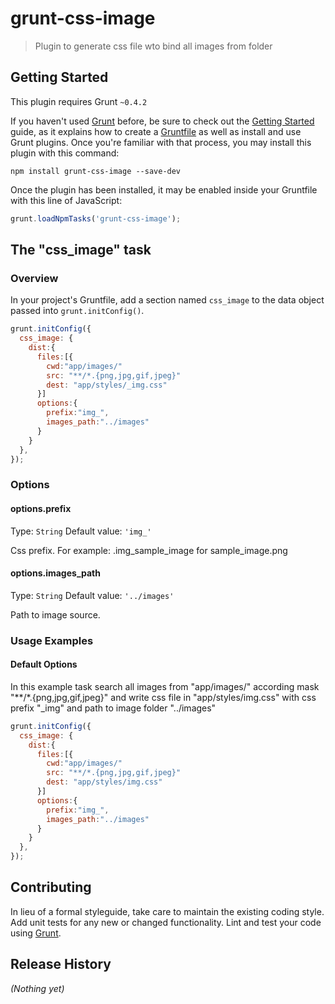 # grunt-css-image

> Plugin to generate css file wto bind all images from folder

## Getting Started
This plugin requires Grunt `~0.4.2`

If you haven't used [Grunt](http://gruntjs.com/) before, be sure to check out the [Getting Started](http://gruntjs.com/getting-started) guide, as it explains how to create a [Gruntfile](http://gruntjs.com/sample-gruntfile) as well as install and use Grunt plugins. Once you're familiar with that process, you may install this plugin with this command:

```shell
npm install grunt-css-image --save-dev
```

Once the plugin has been installed, it may be enabled inside your Gruntfile with this line of JavaScript:

```js
grunt.loadNpmTasks('grunt-css-image');
```

## The "css_image" task

### Overview
In your project's Gruntfile, add a section named `css_image` to the data object passed into `grunt.initConfig()`.

```js
grunt.initConfig({
  css_image: {
    dist:{
      files:[{
        cwd:"app/images/"
        src: "**/*.{png,jpg,gif,jpeg}"
        dest: "app/styles/_img.css"
      }]
      options:{
        prefix:"img_",
        images_path:"../images"
      }
    }
  },
});
```

### Options

#### options.prefix
Type: `String`
Default value: `'img_'`

Css prefix. For example: .img_sample_image for sample_image.png

#### options.images_path
Type: `String`
Default value: `'../images'`

Path to image source.

### Usage Examples

#### Default Options
In this example task search all images from "app/images/" according mask "**/*.{png,jpg,gif,jpeg}" and write css file in "app/styles/img.css"
with css prefix "_img" and path to image folder "../images"

```js
grunt.initConfig({
  css_image: {
    dist:{
      files:[{
        cwd:"app/images/"
        src: "**/*.{png,jpg,gif,jpeg}"
        dest: "app/styles/img.css"
      }]
      options:{
        prefix:"img_",
        images_path:"../images"
      }
    }
  },
});
```


## Contributing
In lieu of a formal styleguide, take care to maintain the existing coding style. Add unit tests for any new or changed functionality. Lint and test your code using [Grunt](http://gruntjs.com/).

## Release History
_(Nothing yet)_

